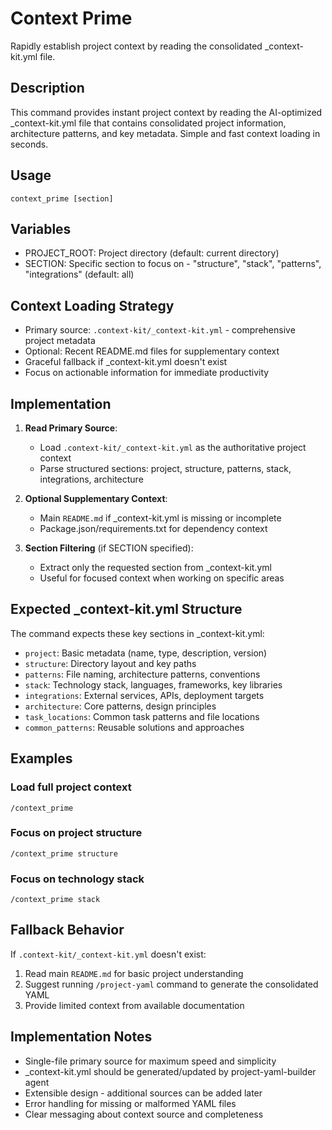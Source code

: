 # Context Prime

Rapidly establish project context by reading the consolidated _context-kit.yml file.

## Description
This command provides instant project context by reading the AI-optimized _context-kit.yml file that contains consolidated project information, architecture patterns, and key metadata. Simple and fast context loading in seconds.

## Usage
`context_prime [section]`

## Variables
- PROJECT_ROOT: Project directory (default: current directory)
- SECTION: Specific section to focus on - "structure", "stack", "patterns", "integrations" (default: all)

## Context Loading Strategy
- Primary source: `.context-kit/_context-kit.yml` - comprehensive project metadata
- Optional: Recent README.md files for supplementary context
- Graceful fallback if _context-kit.yml doesn't exist
- Focus on actionable information for immediate productivity

## Implementation

1. **Read Primary Source**:
   - Load `.context-kit/_context-kit.yml` as the authoritative project context
   - Parse structured sections: project, structure, patterns, stack, integrations, architecture
   
2. **Optional Supplementary Context**:
   - Main `README.md` if _context-kit.yml is missing or incomplete
   - Package.json/requirements.txt for dependency context
   
3. **Section Filtering** (if SECTION specified):
   - Extract only the requested section from _context-kit.yml
   - Useful for focused context when working on specific areas

## Expected _context-kit.yml Structure
The command expects these key sections in _context-kit.yml:
- `project`: Basic metadata (name, type, description, version)
- `structure`: Directory layout and key paths
- `patterns`: File naming, architecture patterns, conventions
- `stack`: Technology stack, languages, frameworks, key libraries
- `integrations`: External services, APIs, deployment targets
- `architecture`: Core patterns, design principles
- `task_locations`: Common task patterns and file locations
- `common_patterns`: Reusable solutions and approaches

## Examples

### Load full project context
```
/context_prime
```

### Focus on project structure
```
/context_prime structure
```

### Focus on technology stack
```
/context_prime stack
```

## Fallback Behavior
If `.context-kit/_context-kit.yml` doesn't exist:
1. Read main `README.md` for basic project understanding
2. Suggest running `/project-yaml` command to generate the consolidated YAML
3. Provide limited context from available documentation

## Implementation Notes
- Single-file primary source for maximum speed and simplicity
- _context-kit.yml should be generated/updated by project-yaml-builder agent
- Extensible design - additional sources can be added later
- Error handling for missing or malformed YAML files
- Clear messaging about context source and completeness